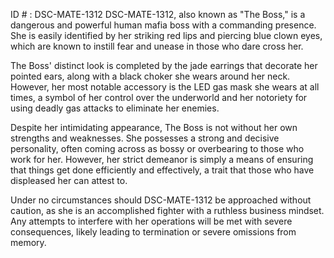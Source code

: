ID # : DSC-MATE-1312
DSC-MATE-1312, also known as "The Boss," is a dangerous and powerful human mafia boss with a commanding presence. She is easily identified by her striking red lips and piercing blue clown eyes, which are known to instill fear and unease in those who dare cross her. 

The Boss' distinct look is completed by the jade earrings that decorate her pointed ears, along with a black choker she wears around her neck. However, her most notable accessory is the LED gas mask she wears at all times, a symbol of her control over the underworld and her notoriety for using deadly gas attacks to eliminate her enemies.

Despite her intimidating appearance, The Boss is not without her own strengths and weaknesses. She possesses a strong and decisive personality, often coming across as bossy or overbearing to those who work for her. However, her strict demeanor is simply a means of ensuring that things get done efficiently and effectively, a trait that those who have displeased her can attest to.

Under no circumstances should DSC-MATE-1312 be approached without caution, as she is an accomplished fighter with a ruthless business mindset. Any attempts to interfere with her operations will be met with severe consequences, likely leading to termination or severe omissions from memory.